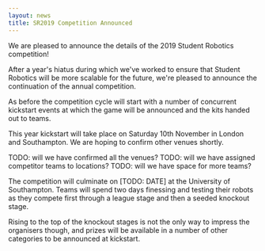 ```yaml
---
layout: news
title: SR2019 Competition Announced
---
```


We are pleased to announce the details of the 2019 Student Robotics competition!

After a year's hiatus during which we've worked to ensure that Student Robotics
will be more scalable for the future, we're pleased to announce the continuation
of the annual competition.

As before the competition cycle will start with a number of concurrent kickstart
events at which the game will be announced and the kits handed out to teams.

This year kickstart will take place on Saturday 10th November in London and
Southampton. We are hoping to confirm other venues shortly.

TODO: will we have confirmed all the venues?
TODO: will we have assigned competitor teams to locations?
TODO: will we have space for more teams?

The competition will culminate on [TODO: DATE] at the University of Southampton.
Teams will spend two days finessing and testing their robots as they compete
first through a league stage and then a seeded knockout stage.

Rising to the top of the knockout stages is not the only way to impress the
organisers though, and prizes will be available in a number of other categories
to be announced at kickstart.
